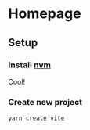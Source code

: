 # Homepage


## Setup

### Install [nvm](https://github.com/nvm/)
Cool!

### Create new project

`yarn create vite`

### 
